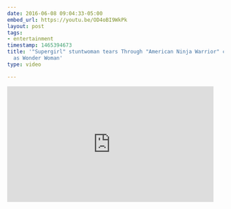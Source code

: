 ```yaml
---
date: 2016-06-08 09:04:33-05:00
embed_url: https://youtu.be/OD4oBI9WkPk
layout: post
tags:
- entertainment
timestamp: 1465394673
title: '"Supergirl" stuntwoman tears Through "American Ninja Warrior" course dressed
  as Wonder Woman'
type: video

---
```

<iframe width="480" height="270" src="https://www.youtube.com/embed/OD4oBI9WkPk?feature=oembed" frameborder="0" allowfullscreen></iframe>

